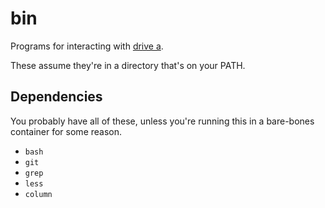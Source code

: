 # bin

Programs for interacting with [drive a](./a).

These assume they're in a directory that's on your PATH.

## Dependencies

You probably have all of these, unless you're running this
in a bare-bones container for some reason.

- `bash`
- `git`
- `grep`
- `less`
- `column`
